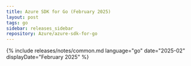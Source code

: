 ```yaml
---
title: Azure SDK for Go (February 2025)
layout: post
tags: go
sidebar: releases_sidebar
repository: Azure/azure-sdk-for-go
---
```

{% include releases/notes/common.md language="go" date="2025-02" displayDate="February 2025" %}
